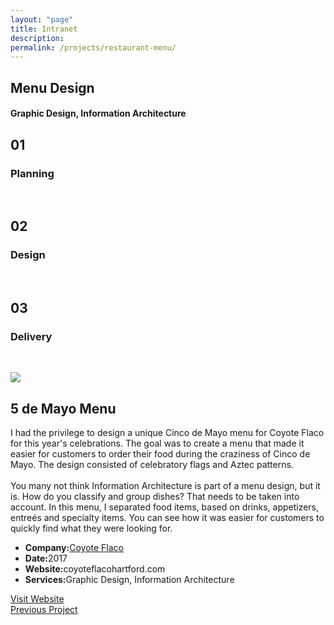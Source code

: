 ```yaml
---
layout: "page"
title: Intranet
description:
permalink: /projects/restaurant-menu/
---
```


<style>
      .new-paragraph {
            width: 457px;
      }
      @media only screen and (max-width: 475px) {
            .new-paragraph { 
                  width: 370px;
            }
            .remove-margin-top {
                  margin-top: -200px;
            }
      }
</style>

<section class="page-title parallax-section">
   <div class="row-parallax-bg">
      <div class="parallax-wrapper" style="transform: translate3d(0px, 0px, 0px);">
         <div class="parallax-bg" style="background-image: url('{{site.baseurl}}/assets/images/5mayo-menu.jpg');"></div>
      </div>
      <div class="parallax-overlay"></div>
   </div>
   <div class="centrize">
      <div class="v-center">
         <div class="container">
            <div class="row">
               <div class="col-md-8 col-md-offset-2">
                  <div class="title text-center">
                     <h1>Menu Design</h1>
                     <h4>Graphic Design, Information Architecture</h4>
                  </div>
               </div>
            </div>
         </div>
      </div>
   </div>
</section>
<section>
   <div class="container">
      <div class="row">
         <div class="col-sm-4">
            <div class="number-box">
               <div class="number-wrap">
                  <h2>01</h2>
               </div>
               <div class="number-box-content">
                  <h3>Planning</h3>
                  <p>&nbsp;</p>
               </div>
            </div>
         </div>
         <div class="col-sm-4">
            <div class="number-box">
               <div class="number-wrap">
                  <h2>02</h2>
               </div>
               <div class="number-box-content">
                  <h3>Design</h3>
                  <p>&nbsp;</p>
               </div>
            </div>
         </div>
         <div class="col-sm-4">
            <div class="number-box">
               <div class="number-wrap">
                  <h2>03</h2>
               </div>
               <div class="number-box-content">
                  <h3>Delivery</h3>
                  <p>&nbsp;</p>
               </div>
            </div>
         </div>
      </div>
   </div>
</section>
<section>
   <div class="container">
      <div class="row">
         <div class="col-md-7 mb-25">
            <div class="media-video"><img class="img-responsive" src="{{site.baseurl}}/assets/images/5mayo-menu.jpg"></div>
         </div>
         <div class="col-md-4 col-md-offset-1">
            <div class="title">
               <h2 class="mt-0 remove-margin-top">5 de Mayo Menu</h2>
            </div>
            <div class="section-content">
               <p>I had the privilege to design a unique Cinco de Mayo menu for Coyote Flaco for this year's celebrations. The goal was to create a menu that made it easier for customers to order their food during the craziness of Cinco de Mayo. The design consisted of celebratory flags and Aztec patterns.
                  <br><br>
                  You many not think Information Architecture is part of a menu design, but it is. How do you classify and group dishes? That needs to be taken into account. In this menu, I separated food items, based on drinks, appetizers, entreés and specialty items. You can see how it was easier for customers to quickly find what they were looking for. 
               </p>
               <div class="project-info mt-25">
                  <ul>
                     <li>
                        <strong>Company:</strong><a href="http://coyoteflacohartford.com" target="_blank">Coyote Flaco</a>
                     </li>
                     <li><strong>Date:</strong>2017</li>
                     <li><strong>Website:</strong>coyoteflacohartford.com</li>
                     <li><strong>Services:</strong>Graphic Design, Information Architecture</li>
                  </ul>
               </div>
               <div class="btn-container mt-25">
                  <a class="btn btn-color btn-block" href="http://www.coyoteflacohartford.com" target="_blank">Visit Website</a>
               </div>
            </div>
         </div>
      </div>
   </div>
</section>
<section class="grey-bg p-0 last-section">
   <div class="container">
      <div class="projects-controller">
         <a class="prev" href="{{ '/projects/vaccine/' | relative_url }}">
            <span>
                  <i class="hc-arrow-round-back"></i> 
                  Previous Project
            </span>
         </a> 
         <a class="all" href="{{ site.baseurl }}/">
            <span>
                  <i class="hc-apps"></i>
            </span>
         </a> 
         <!-- <a class="next" href="#">
            <span></span>
         </a> -->
      </div>
   </div>
</section>